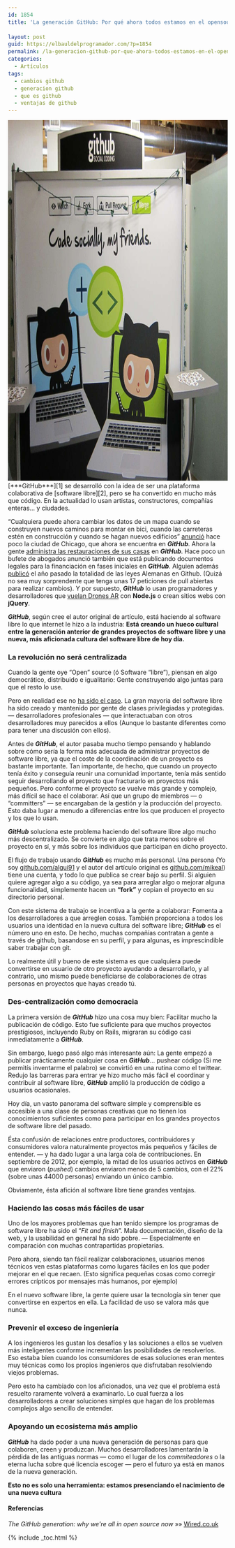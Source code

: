 ```yaml
---
id: 1854
title: 'La generación GitHub: Por qué ahora todos estamos en el opensource'

layout: post
guid: https://elbauldelprogramador.com/?p=1854
permalink: /la-generacion-github-por-que-ahora-todos-estamos-en-el-opensource/
categories:
  - Artículos
tags:
  - cambios github
  - generacion github
  - que es github
  - ventajas de github
---
```

<img src="/assets/img/2013/08/La-generación-GitHub-Por-qué-ahora-todos-estamos-en-el-opensource.jpg" alt="La generación GitHub: Por qué ahora todos estamos en el opensource" width="1240" height="826" class="thumbnail aligncenter size-full wp-image-1858" title="La generación GitHub: Por qué ahora todos estamos en el opensource" />  
[***GitHub***][1] se desarrolló con la idea de ser una plataforma colaborativa de [software libre][2], pero se ha convertido en mucho más que código. En la actualidad lo usan artistas, constructores, compañías enteras&#8230; y ciudades.

<!--ad-->

  
“Cualquiera puede ahora cambiar los datos de un mapa cuando se construyen nuevos caminos para montar en bici, cuando las carreteras estén en construcción y cuando se hagan nuevos edificios” <a href="http://digital.cityofchicago.org/index.php/chicago-on-github/" title="http://digital.cityofchicago.org/index.php/chicago-on-github/" target="_blank">anunció</a> hace poco la ciudad de Chicago, que ahora se encuentra en ***GitHub***. Ahora la gente <a href="http://www.wired.com/wiredenterprise/2013/01/this-old-house/" title="This Old (Open Source) House: Man Renovates Home on GitHub" target="_blank">administra las restauraciones de sus casas</a> en ***GitHub***. Hace poco un bufete de abogados anunció también que está publicando documentos legales para la financiación en fases iniciales en ***GitHub***. Alguien además <a href="https://github.com/bundestag/gesetze" target="_blank">publicó</a> el año pasado la totalidad de las leyes Alemanas en Github. (Quizá no sea muy sorprendente que tenga unas 17 peticiones de pull abiertas para realizar cambios). Y por supuesto, ***GitHub*** lo usan programadores y desarrolladores que <a href="http://nodecopter.com/" title="AR Drones" target="_blank">vuelan Drones AR</a> con **Node.js** o crean sitios webs con **jQuery**.

***GitHub***, según cree el autor original de artículo, está haciendo al software libre lo que internet le hizo a la industria: **Está creando un hueco cultural entre la generación anterior de grandes proyectos de software libre y una nueva, más aficionada cultura del software libre de hoy día.**

### La revolución no será centralizada

Cuando la gente oye “Open” source (ó Software “libre”), piensan en algo democrático, distribuido e igualitario: Gente construyendo algo juntas para que el resto lo use.

Pero en realidad ese no <a href="http://opensource.org/history" title="Historia del software libre" target="_blank">ha sido el caso</a>. La gran mayoria del software libre ha sido creado y mantenido por gente de clases privilegiadas y protegidas. &#8212; desarrolladores profesionales &#8212; que interactuaban con otros desarrolladores muy parecidos a ellos (Aunque lo bastante diferentes como para tener una discusión con ellos).

Antes de ***GitHub***, el autor pasaba mucho tiempo pensando y hablando sobre cómo sería la forma más adecuada de administrar proyectos de software libre, ya que el coste de la coordinación de un proyecto es bastante importante. Tan importante, de hecho, que cuando un proyecto tenía éxito y conseguía reunir una comunidad importante, tenía más sentido seguir desarrollando el proyecto que fracturarlo en proyectos más pequeños. Pero conforme el proyecto se vuelve más grande y complejo, más difícil se hace el colaborar. Así que un grupo de miembros &#8212; o “committers” &#8212; se encargaban de la gestión y la producción del proyecto. Esto daba lugar a menudo a diferencias entre los que producen el proyecto y los que lo usan.

***GitHub*** soluciona este problema haciendo del software libre algo mucho más descentralizado. Se convierte en algo que trata menos sobre el proyecto en sí, y más sobre los individuos que participan en dicho proyecto.

El flujo de trabajo usando ***GitHub*** es mucho más personal. Una persona (Yo soy <a href="https://github.com/algui91/" title="GitHub de Alejandro Alcalde" target="_blank">github.com/algui91</a> y el autor del artículo original es <a href="https://github.com/mikeal/" title="Github de mikeal" target="_blank">github.com/mikeal</a>) tiene una cuenta, y todo lo que publica se crear bajo su perfil. Si alguien quiere agregar algo a su código, ya sea para arreglar algo o mejorar alguna funcionalidad, simplemente hacen un **“fork”** y copian el proyecto en su directorio personal.

Con este sistema de trabajo se incentiva a la gente a colaborar: Fomenta a los desarrolladores a que arreglen cosas. También proporciona a todos los usuarios una identidad en la nueva cultura del software libre; ***GitHub*** es el número uno en esto. De hecho, muchas compañías contratan a gente a través de github, basandose en su perfil, y para algunas, es imprescindible saber trabajar con git.

Lo realmente útil y bueno de este sistema es que cualquiera puede convertirse en usuario de otro proyecto ayudando a desarrollarlo, y al contrario, uno mismo puede beneficiarse de colaboraciones de otras personas en proyectos que hayas creado tú.

### Des-centralización como democracia

La primera versión de ***GitHub*** hizo una cosa muy bien: Facilitar mucho la publicación de código. Esto fue suficiente para que muchos proyectos prestigiosos, incluyendo Ruby on Rails, migraran su código casi inmediatamente a ***GitHub***.

Sin embargo, luego pasó algo más interesante aún: La gente empezó a publicar prácticamente cualquier cosa en ***GitHub***&#8230; pushear código (Si me permitís inventarme el palabro) se convirtió en una rutina como el twittear. Redujo las barreras para entrar ye hizo mucho más fácil el coordinar y contribuir al software libre, ***GitHub*** amplió la producción de código a usuarios ocasionales.

Hoy día, un vasto panorama del software simple y comprensible es accesible a una clase de personas creativas que no tienen los conocimientos suficientes como para participar en los grandes proyectos de software libre del pasado.

Ésta confusión de relaciones entre productores, contribuidores y consumidores valora naturalmente proyectos más pequeños y fáciles de entender. &#8212; y ha dado lugar a una larga cola de contribuciones. En septiembre de 2012, por ejemplo, la mitad de los usuarios activos en ***GitHub*** que enviaron (*pushed*) cambios enviaron menos de 5 cambios, con el 22% (sobre unas 44000 personas) enviando un único cambio.

Obviamente, ésta afición al software libre tiene grandes ventajas.

### Haciendo las cosas más fáciles de usar

Uno de los mayores problemas que han tenido siempre los programas de software libre ha sido el “*Fit and finish*”. Mala documentación, diseño de la web, y la usabilidad en general ha sido pobre. &#8212; Especialmente en comparación con muchas contrapartidas propietarias.

Pero ahora, siendo tan fácil realizar colaboraciones, usuarios menos técnicos ven estas plataformas como lugares fáciles en los que poder mejorar en el que recaen. (Esto significa pequeñas cosas como corregir errores crípticos por mensajes más humanos, por ejemplo)

En el nuevo software libre, la gente quiere usar la tecnología sin tener que convertirse en expertos en ella. La facilidad de uso se valora más que nunca.

### Prevenir el exceso de ingeniería

A los ingenieros les gustan los desafíos y las soluciones a ellos se vuelven más inteligentes conforme incrementan las posibilidades de resolverlos. Eso estaba bien cuando los consumidores de esas soluciones eran mentes muy técnicas como los propios ingenieros que disfrutaban resolviendo viejos problemas. 

Pero esto ha cambiado con los aficionados, una vez que el problema está resuelto raramente volverá a examinarlo. Lo cual fuerza a los desarrolladores a crear soluciones simples que hagan de los problemas complejos algo sencillo de entender.

### Apoyando un ecosistema más amplio

***GitHub*** ha dado poder a una nueva generación de personas para que colaboren, creen y produzcan. Muchos desarrolladores lamentarán la pérdida de las antiguas normas &#8212; como el lugar de los *commiteadores* o la eterna lucha sobre qué licencia escoger &#8212; pero el futuro ya está en manos de la nueva generación.

**Esto no es solo una herramienta: estamos presenciando el nacimiento de una nueva cultura**

#### Referencias

*The GitHub generation: why we're all in open source now* »» <a href="http://www.wired.co.uk/news/archive/2013-03/11/github-democracy" target="_blank">Wired.co.uk</a> 



 [1]: https://elbauldelprogramador.com/mini-tutorial-y-chuleta-de-comandos-git/ "Git: Mini Tutorial y chuleta de comandos"
 [2]: https://elbauldelprogramador.com/ "Categoría OpenSource"

{% include _toc.html %}
